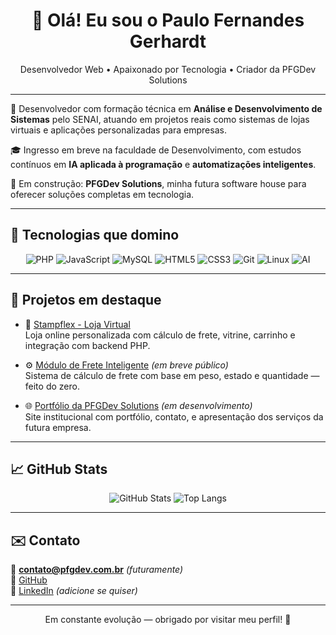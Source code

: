 <h1 align="center">👋 Olá! Eu sou o Paulo Fernandes Gerhardt</h1>

<p align="center">
  Desenvolvedor Web • Apaixonado por Tecnologia • Criador da PFGDev Solutions
</p>

---

🎯 Desenvolvedor com formação técnica em **Análise e Desenvolvimento de Sistemas** pelo SENAI, atuando em projetos reais como sistemas de lojas virtuais e aplicações personalizadas para empresas.

🎓 Ingresso em breve na faculdade de Desenvolvimento, com estudos contínuos em **IA aplicada à programação** e **automatizações inteligentes**.

🚀 Em construção: **PFGDev Solutions**, minha futura software house para oferecer soluções completas em tecnologia.

---

## 🧠 Tecnologias que domino

<div align="center">

![PHP](https://img.shields.io/badge/PHP-777BB4?style=for-the-badge&logo=php&logoColor=white)
![JavaScript](https://img.shields.io/badge/JavaScript-F7DF1E?style=for-the-badge&logo=javascript&logoColor=black)
![MySQL](https://img.shields.io/badge/MySQL-00758F?style=for-the-badge&logo=mysql&logoColor=white)
![HTML5](https://img.shields.io/badge/HTML5-E34F26?style=for-the-badge&logo=html5&logoColor=white)
![CSS3](https://img.shields.io/badge/CSS3-1572B6?style=for-the-badge&logo=css3&logoColor=white)
![Git](https://img.shields.io/badge/Git-F05032?style=for-the-badge&logo=git&logoColor=white)
![Linux](https://img.shields.io/badge/Linux-FCC624?style=for-the-badge&logo=linux&logoColor=black)
![AI](https://img.shields.io/badge/AI%20Tools-202124?style=for-the-badge&logo=openai&logoColor=white)

</div>

---

## 📂 Projetos em destaque

- 🛒 [Stampflex - Loja Virtual](https://github.com/P4uloFG/stampflex-loja)  
  Loja online personalizada com cálculo de frete, vitrine, carrinho e integração com backend PHP.

- ⚙️ [Módulo de Frete Inteligente](https://github.com/P4uloFG/frete-personalizado) *(em breve público)*  
  Sistema de cálculo de frete com base em peso, estado e quantidade — feito do zero.

- 🌐 [Portfólio da PFGDev Solutions](https://github.com/P4uloFG/pfgdev-site) *(em desenvolvimento)*  
  Site institucional com portfólio, contato, e apresentação dos serviços da futura empresa.

---

## 📈 GitHub Stats

<div align="center">

![GitHub Stats](https://github-readme-stats.vercel.app/api?username=P4uloFG&show_icons=true&theme=tokyonight&hide_border=false)
![Top Langs](https://github-readme-stats.vercel.app/api/top-langs/?username=P4uloFG&layout=compact&theme=tokyonight&hide_border=false)

</div>

---

## ✉️ Contato

📧 **contato@pfgdev.com.br** *(futuramente)*  
🐙 [GitHub](https://github.com/P4uloFG)  
🔗 [LinkedIn](https://linkedin.com/in/paulo-gerhardt) *(adicione se quiser)*

---

<p align="center">Em constante evolução — obrigado por visitar meu perfil! 🚀</p>
